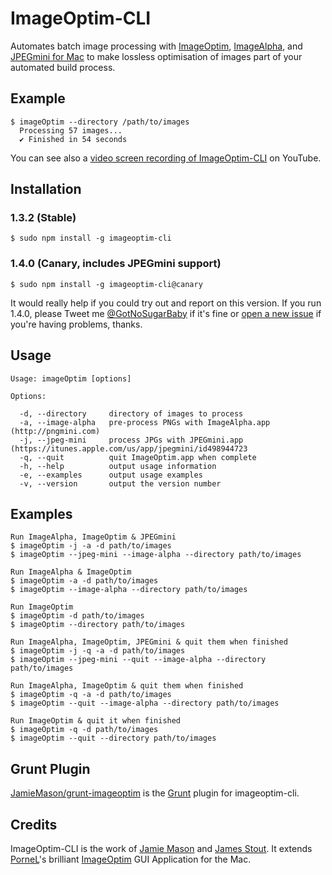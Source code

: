 # ImageOptim-CLI

Automates batch image processing with [ImageOptim](http://imageoptim.com), [ImageAlpha](http://pngmini.com), and [JPEGmini for Mac](http://jpegmini.com/mac) to make lossless optimisation of images part of your automated build process.

## Example

    $ imageOptim --directory /path/to/images
	  Processing 57 images...
	  ✔ Finished in 54 seconds

You can see also a [video screen recording of ImageOptim-CLI](https://www.youtube.com/watch?v=HGBounRIzSs) on YouTube.

## Installation

### 1.3.2 (Stable)

    $ sudo npm install -g imageoptim-cli

### 1.4.0 (Canary, includes JPEGmini support)

    $ sudo npm install -g imageoptim-cli@canary

It would really help if you could try out and report on this version. If you run 1.4.0, please Tweet me [@GotNoSugarBaby](https://twitter.com/GotNoSugarBaby) if it's fine or [open a new issue](https://github.com/JamieMason/ImageOptim-CLI/issues/new) if you're having problems, thanks.

## Usage

    Usage: imageOptim [options]

    Options:

      -d, --directory     directory of images to process
      -a, --image-alpha   pre-process PNGs with ImageAlpha.app (http://pngmini.com)
      -j, --jpeg-mini     process JPGs with JPEGmini.app (https://itunes.apple.com/us/app/jpegmini/id498944723
      -q, --quit          quit ImageOptim.app when complete
      -h, --help          output usage information
      -e, --examples      output usage examples
      -v, --version       output the version number

## Examples

    Run ImageAlpha, ImageOptim & JPEGmini
    $ imageOptim -j -a -d path/to/images
    $ imageOptim --jpeg-mini --image-alpha --directory path/to/images

    Run ImageAlpha & ImageOptim
    $ imageOptim -a -d path/to/images
    $ imageOptim --image-alpha --directory path/to/images

    Run ImageOptim
    $ imageOptim -d path/to/images
    $ imageOptim --directory path/to/images

    Run ImageAlpha, ImageOptim, JPEGmini & quit them when finished
    $ imageOptim -j -q -a -d path/to/images
    $ imageOptim --jpeg-mini --quit --image-alpha --directory path/to/images

    Run ImageAlpha, ImageOptim & quit them when finished
    $ imageOptim -q -a -d path/to/images
    $ imageOptim --quit --image-alpha --directory path/to/images

    Run ImageOptim & quit it when finished
    $ imageOptim -q -d path/to/images
    $ imageOptim --quit --directory path/to/images

## Grunt Plugin

[JamieMason/grunt-imageoptim](https://github.com/JamieMason/grunt-imageoptim) is the [Grunt](http://gruntjs.com) plugin for imageoptim-cli.

## Credits

ImageOptim-CLI is the work of [Jamie Mason](https://github.com/JamieMason) and [James Stout](https://github.com/jamesstout). It extends [PorneL](https://github.com/pornel)'s brilliant [ImageOptim](https://github.com/pornel/ImageOptim) GUI Application for the Mac.
